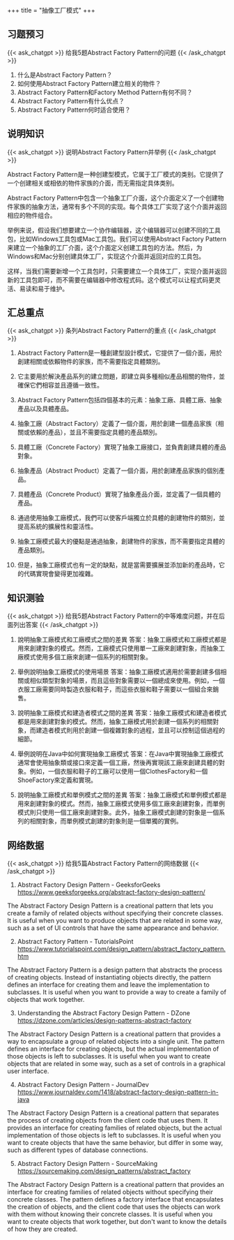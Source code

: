+++
title = "抽像工厂模式"
+++
## 习题预习
{{< ask_chatgpt >}}
给我5题Abstract Factory Pattern的问题
{{< /ask_chatgpt >}}



1. 什么是Abstract Factory Pattern？
2. 如何使用Abstract Factory Pattern建立相关的物件？
3. Abstract Factory Pattern和Factory Method Pattern有何不同？
4. Abstract Factory Pattern有什么优点？
5. Abstract Factory Pattern何时适合使用？   

## 说明知识
{{< ask_chatgpt >}}
说明Abstract Factory Pattern并举例
{{< /ask_chatgpt >}}



Abstract Factory Pattern是一种创建型模式，它属于工厂模式的类别。它提供了一个创建相关或相依的物件家族的介面，而无需指定具体类别。

Abstract Factory Pattern中包含一个抽象工厂介面，这个介面定义了一个创建物件家族的抽象方法，通常有多个不同的实现。每个具体工厂实现了这个介面并返回相应的物件组合。

举例来说，假设我们想要建立一个协作编辑器，这个编辑器可以创建不同的工具包，比如Windows工具包或Mac工具包。我们可以使用Abstract Factory Pattern来建立一个抽象的工厂介面，这个介面定义创建工具包的方法。然后，为Windows和Mac分别创建具体工厂，实现这个介面并返回对应的工具包。

这样，当我们需要新增一个工具包时，只需要建立一个具体工厂，实现介面并返回新的工具包即可，而不需要在编辑器中修改程式码。这个模式可以让程式码更灵活、易读和易于维护。   

## 汇总重点
{{< ask_chatgpt >}}
条列Abstract Factory Pattern的重点
{{< /ask_chatgpt >}}



1. Abstract Factory Pattern是一種創建型設計模式，它提供了一個介面，用於創建相關或依賴物件的家族，而不需要指定具體類別。

2. 它主要用於解決產品系列的建立問題，即建立與多種相似產品相關的物件，並確保它們相容並且遵循一致性。

3. Abstract Factory Pattern包括四個基本的元素：抽象工廠、具體工廠、抽象產品以及具體產品。

4. 抽象工廠（Abstract Factory）定義了一個介面，用於創建一個產品家族（相關或依賴的產品），並且不需要指定具體的產品類別。

5. 具體工廠（Concrete Factory）實現了抽象工廠接口，並負責創建具體的產品對象。

6. 抽象產品（Abstract Product）定義了一個介面，用於創建產品家族的個別產品。

7. 具體產品（Concrete Product）實現了抽象產品介面，並定義了一個具體的產品。

8. 通過使用抽象工廠模式，我們可以使客戶端獨立於具體的創建物件的類別，並提高系統的擴展性和靈活性。

9. 抽象工廠模式最大的優點是通過抽象，創建物件的家族，而不需要指定具體的產品類別。

10. 但是，抽象工廠模式也有一定的缺點，就是當需要擴展並添加新的產品時，它的代碼實現會變得更加複雜。   

## 知识测验
{{< ask_chatgpt >}}
给我5题Abstract Factory Pattern的中等难度问题，并在后面列出答案
{{< /ask_chatgpt >}}



1. 說明抽象工廠模式和工廠模式之間的差異
答案：抽象工廠模式和工廠模式都是用來創建對象的模式。然而，工廠模式只使用單一工廠來創建對象，而抽象工廠模式使用多個工廠來創建一個系列的相關對象。

2. 舉例說明抽象工廠模式的使用場景
答案：抽象工廠模式適用於需要創建多個相關或相似類型對象的場景，而且這些對象需要以一個總成來使用。例如，一個衣服工廠需要同時製造衣服和鞋子，而這些衣服和鞋子需要以一個組合來銷售。

3. 說明抽象工廠模式和建造者模式之間的差異
答案：抽象工廠模式和建造者模式都是用來創建對象的模式。然而，抽象工廠模式用於創建一個系列的相關對象，而建造者模式則用於創建一個複雜對象的過程，並且可以控制這個過程的細節。

4. 舉例說明在Java中如何實現抽象工廠模式
答案：在Java中實現抽象工廠模式通常會使用抽象類或接口來定義一個工廠，然後再實現該工廠來創建具體的對象。例如，一個衣服和鞋子的工廠可以使用一個ClothesFactory和一個ShoeFactory來定義和實現。

5. 說明抽象工廠模式和單例模式之間的差異
答案：抽象工廠模式和單例模式都是用來創建對象的模式。然而，抽象工廠模式使用多個工廠來創建對象，而單例模式則只使用一個工廠來創建對象。此外，抽象工廠模式創建的對象是一個系列的相關對象，而單例模式創建的對象則是一個單獨的實例。   

## 网络数据
{{< ask_chatgpt >}}
给我5篇Abstract Factory Pattern的网络数据
{{< /ask_chatgpt >}}



1. Abstract Factory Design Pattern - GeeksforGeeks
https://www.geeksforgeeks.org/abstract-factory-design-pattern/

The Abstract Factory Design Pattern is a creational pattern that lets you create a family of related objects without specifying their concrete classes. It is useful when you want to produce objects that are related in some way, such as a set of UI controls that have the same appearance and behavior.

2. Abstract Factory Pattern - TutorialsPoint
https://www.tutorialspoint.com/design_pattern/abstract_factory_pattern.htm

The Abstract Factory Pattern is a design pattern that abstracts the process of creating objects. Instead of instantiating objects directly, the pattern defines an interface for creating them and leave the implementation to subclasses. It is useful when you want to provide a way to create a family of objects that work together.

3. Understanding the Abstract Factory Design Pattern - DZone
https://dzone.com/articles/design-patterns-abstract-factory

The Abstract Factory Design Pattern is a creational pattern that provides a way to encapsulate a group of related objects into a single unit. The pattern defines an interface for creating objects, but the actual implementation of those objects is left to subclasses. It is useful when you want to create objects that are related in some way, such as a set of controls in a graphical user interface.

4. Abstract Factory Design Pattern - JournalDev
https://www.journaldev.com/1418/abstract-factory-design-pattern-in-java

The Abstract Factory Design Pattern is a creational pattern that separates the process of creating objects from the client code that uses them. It provides an interface for creating families of related objects, but the actual implementation of those objects is left to subclasses. It is useful when you want to create objects that have the same behavior, but differ in some way, such as different types of database connections.

5. Abstract Factory Design Pattern - SourceMaking
https://sourcemaking.com/design_patterns/abstract_factory

The Abstract Factory Design Pattern is a creational pattern that provides an interface for creating families of related objects without specifying their concrete classes. The pattern defines a factory interface that encapsulates the creation of objects, and the client code that uses the objects can work with them without knowing their concrete classes. It is useful when you want to create objects that work together, but don't want to know the details of how they are created.   

